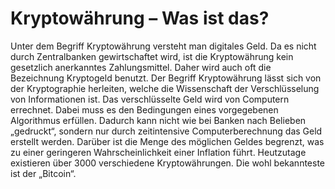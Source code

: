 # Kryptowährung – Was ist das?

Unter dem Begriff Kryptowährung versteht man digitales Geld. Da es nicht durch Zentralbanken gewirtschaftet wird,
ist die Kryptowährung kein gesetzlich anerkanntes Zahlungsmittel. Daher wird auch oft die Bezeichnung Kryptogeld benutzt.
Der Begriff Kryptowährung lässt sich von der Kryptographie herleiten, welche die Wissenschaft der Verschlüsselung von Informationen ist.
Das verschlüsselte Geld wird von Computern errechnet. Dabei muss es den Bedingungen eines vorgegebenen Algorithmus erfüllen.
Dadurch kann nicht wie bei Banken nach Belieben „gedruckt“, sondern nur durch zeitintensive Computerberechnung das Geld erstellt werden.
Darüber ist die Menge des möglichen Geldes begrenzt, was zu einer geringeren Wahrscheinlichkeit einer Inflation führt.
Heutzutage existieren über 3000 verschiedene Kryptowährungen. Die wohl bekannteste ist der „Bitcoin“.

